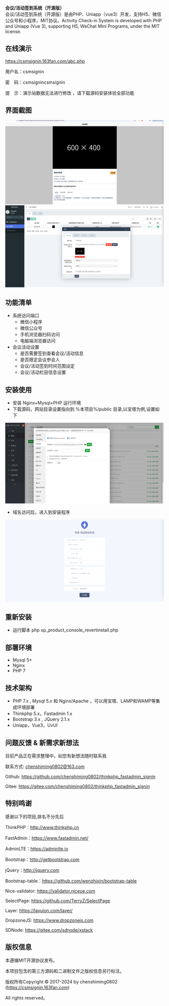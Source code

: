 <b>会议/活动签到系统（开源版）</b><BR>
会议/活动签到系统（开源版）是由PHP、Uniapp（vue3）开发，支持H5、微信公众号和小程序，MIT协议。Activity Check-in System is developed with PHP and Uniapp (Vue 3), supporting H5, WeChat Mini Programs, under the MIT license.

## 在线演示

https://csmsignin.163fan.com/abc.php

用户名：csmsignin

密　码：csmsignincsmsignin

提　示：演示站数据无法进行修改 ，请下载源码安装体验全部功能

## 界面截图
![页面一](docs/images/software/pc_index_home.png)
![页面二](docs/images/software/pc_cosole_home.png)


## 功能清单
* 系统访问端口
    * 微信小程序
    * 微信公众号
    * 手机浏览器扫码访问
    * 电脑端浏览器访问
* 会议活动设置
    * 是否需要签到查看会议/活动信息
    * 是否限定会议参会人
    * 会议/活动签到时间范围设定
    * 会议/活动栏目信息设置

## 安装使用

* 安装 Nginx+Mysql+PHP 运行环境
* 下载源码，网站目录设置指向到 %本项目%/public 目录,以宝塔为例,设置如下

![宝塔设置路径](docs/images/install/baota_install_config_path.png)
* 域名访问后，进入到安装程序

![安装程序](docs/images/install/website_install_page.png)

## 重新安装
* 运行脚本
php xp_product_console_revertinstall.php

## 部署环境
* Mysql 5+
* Nginx
* PHP 7


## 技术架构
* PHP 7.x , Mysql 5.x 和 Nginx/Apache ，可以用宝塔、LAMP和WAMP等集成环境部署
* Thinkphp 5.x，Fastadmin 1.x
* Bootstrap 3.x , JQuery 2.1.x
* Uniapp，Vue3，UvUI


## 问题反馈 & 新需求新想法

目前产品正在需求整理中，如您有新想法随时联系我

联系方式: chenshiming0802@163.com

Github: https://github.com/chenshiming0802/thinkphp_fastadmin_signin

Gitee: https://gitee.com/chenshiming0802/thinkphp_fastadmin_signin

## 特别鸣谢

感谢以下的项目,排名不分先后

ThinkPHP：http://www.thinkphp.cn

FastAdmin：https://www.fastadmin.net/

AdminLTE：https://adminlte.io

Bootstrap：http://getbootstrap.com

jQuery：http://jquery.com

Bootstrap-table：https://github.com/wenzhixin/bootstrap-table

Nice-validator: https://validator.niceue.com

SelectPage: https://github.com/TerryZ/SelectPage

Layer: https://layuion.com/layer/

DropzoneJS: https://www.dropzonejs.com

SDNode: https://gitee.com/sdnode/xstack


## 版权信息

本遵循MIT开源协议发布。

本项目包含的第三方源码和二进制文件之版权信息另行标注。

版权所有Copyright © 2017-2024 by chenshiming0802 (https://csmsignin.163fan.com)

All rights reserved。
